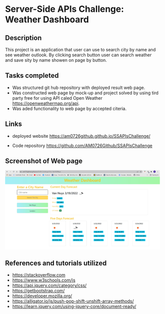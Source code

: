 # Server-Side APIs Challenge: Weather Dashboard

## Description

This project is an application that user can use to search city by name and see weather outlook.
By clicking search button user can search weather and save sity by name showen on page by button.  

## Tasks completed

* Was structured git hub repository with deployed result web page.
* Was constructed web page by mock-up and project solved by using tird party free for using API caled Open Weather https://openweathermap.org/api. 
* Was aded functionality to web page by accepted citeria.

## Links

* deployed website https://am0726github.github.io/SSAPIsChallenge/

* Code repository https://github.com/AM0726Github/SSAPIsChallenge

## Screenshot of Web page

![Web page](assets/Images/LustScreenShot.jpg)

## References and tutorials utilized

* https://stackoverflow.com
* https://www.w3schools.com/js
* https://api.jquery.com/category/css/
* https://getbootstrap.com/
* https://developer.mozilla.org/
* https://alligator.io/js/push-pop-shift-unshift-array-methods/
* https://learn.jquery.com/using-jquery-core/document-ready/
